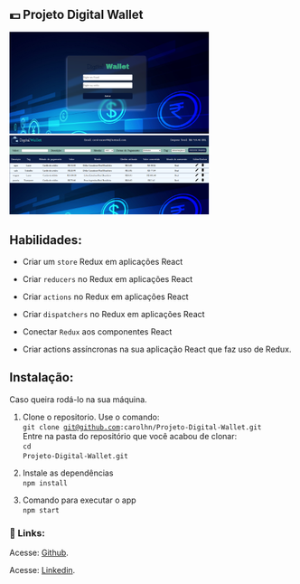 ## 💵️ Projeto Digital Wallet

<img src="https://github.com/carolhn/Projeto-Digital-Wallet/blob/main/imagem.png?raw=true" alt="imagem.png" style="max-width: 70%;">
<br>
<img src="https://github.com/carolhn/Projeto-Digital-Wallet/blob/main/imagem1.png?raw=true" alt="imagem2.png" style="max-width: 70%;">

## Habilidades:

  * Criar um `store` Redux em aplicações React

  * Criar `reducers` no Redux em aplicações React

  * Criar `actions` no Redux em aplicações React

  * Criar `dispatchers` no Redux em aplicações React

  * Conectar `Redux` aos componentes React

  * Criar actions assíncronas na sua aplicação React que faz uso de Redux.

## Instalação:
Caso queira rodá-lo na sua máquina.

1. Clone o repositorio. Use o comando:</br>
<code>git clone git@github.com:carolhn/Projeto-Digital-Wallet.git</code></br>
Entre na pasta do repositório que você acabou de clonar:</br>
<code>cd Projeto-Digital-Wallet.git</code>

2. Instale as dependências</br>
<code>npm install</code>

3. Comando para executar o app</br>
<code>npm start</code>

### 🔗️ Links:

<p>Acesse: <a href="https://github.com/carolhn" target="_blank" rel="noopener noreferrer">Github</a>.</p>

<p>Acesse: <a href="https://www.linkedin.com/in/caroline-nunes-desenvolvimento-fullstack/" target="_blank" rel="noopener noreferrer">Linkedin</a>.</p>
